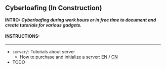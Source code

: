 ## Cyberloafing (In Construction)

**INTRO:** ***Cyberloafing during work hours or in free time to document and create tutorials for various gadgets.***

#### INSTRUCTIONS:

---

- `server/`: Tutorials about server
  - How to purchase and initialize a server: EN / [CN](./server/服务器购买与配置)
- TODO
